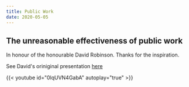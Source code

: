 ```yaml
---
title: Public Work
date: 2020-05-05
---
```


## The unreasonable effectiveness of public work

In honour of the honourable David Robinson. Thanks for the inspiration.

See David's oriniginal presentation [here](https://rstudio.com/resources/rstudioconf-2019/the-unreasonable-effectiveness-of-public-work/)


{{< youtube id="0lqUVN4GabA" autoplay="true" >}}
